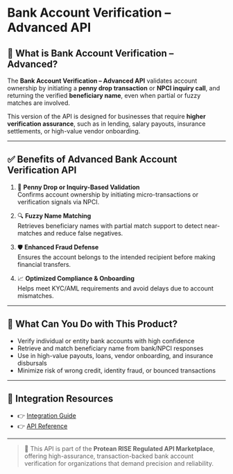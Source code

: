 # Bank Account Verification – Advanced API

## 📘 What is Bank Account Verification – Advanced?

The **Bank Account Verification – Advanced API** validates account ownership by initiating a **penny drop transaction** or **NPCI inquiry call**, and returning the verified **beneficiary name**, even when partial or fuzzy matches are involved.

This version of the API is designed for businesses that require **higher verification assurance**, such as in lending, salary payouts, insurance settlements, or high-value vendor onboarding.

---

## ✅ Benefits of Advanced Bank Account Verification API

1. 💸 **Penny Drop or Inquiry-Based Validation**  
   Confirms account ownership by initiating micro-transactions or verification signals via NPCI.

2. 🔍 **Fuzzy Name Matching**  
   Retrieves beneficiary names with partial match support to detect near-matches and reduce false negatives.

3. 🛡️ **Enhanced Fraud Defense**  
   Ensures the account belongs to the intended recipient before making financial transfers.

4. 📈 **Optimized Compliance & Onboarding**  
   Helps meet KYC/AML requirements and avoid delays due to account mismatches.

---

## 💼 What Can You Do with This Product?

- Verify individual or entity bank accounts with high confidence  
- Retrieve and match beneficiary name from bank/NPCI responses  
- Use in high-value payouts, loans, vendor onboarding, and insurance disbursals  
- Minimize risk of wrong credit, identity fraud, or bounced transactions

---

## 🔗 Integration Resources

- 👉 [Integration Guide](https://docs.risewithprotean.io/96/integration-guide)  
- 👉 [API Reference](https://docs.risewithprotean.io/96/api-reference)

---

> 📌 This API is part of the **Protean RISE Regulated API Marketplace**, offering high-assurance, transaction-backed bank account verification for organizations that demand precision and reliability.
